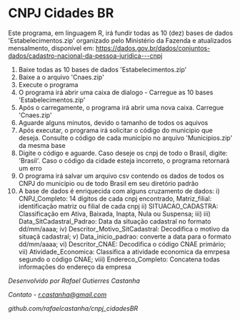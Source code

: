 # CNPJ Cidades BR

Este programa, em linguagem R, irá fundir todas as 10 (dez) bases de dados 'Estabelecimentos.zip' organizado pelo Ministério da Fazenda e atualizados mensalmento, disponível em:
https://dados.gov.br/dados/conjuntos-dados/cadastro-nacional-da-pessoa-juridica---cnpj  

1) Baixe todas as 10 bases de dados 'Estabelecimentos.zip'
2) Baixe a o arquivo 'Cnaes.zip'
3) Execute o programa
4) O programa irá abrir uma caixa de dialogo - Carregue as 10 bases 'Estabelecimentos.zip'
5) Após o carregamente, o programa irá abrir uma nova caixa. Carregue 'Cnaes.zip'
6) Aguarde alguns minutos, devido o tamanho de todos os aquivos
7) Após executar, o programa irá solicitar o código do municipio que deseja. Consulte o código de cada município no arquivo 'Municipios.zip' da mesma base 
8) Digite o código e aguarde. Caso deseje os cnpj de todo o Brasil, digite: 'Brasil'. Caso o código da cidade esteja incorreto, o programa retornará um erro
9) O programa irá salvar um arquivo csv contendo os dados de todos os CNPJ do município ou de todo Brasil em seu diretório padrão
10) A base de dados é enriquecida com alguns cruzamento de dados:
  i) CNPJ_Completo: 14 dígitos de cada cnpj encontrado, Matriz_filial: identificação matriz ou filial de cada cnpj
  ii) SITUACAO_CADASTRA: Classificação em Ativa, Baixada, Inapta, Nula ou Suspensa; iii)
  iii) Data_SitCadastral_Padrao: Data da situação cadastral no formato dd/mm/aaaa;
  iv) Descritor_Motivo_SitCadastral: Decodifica o motivo da situaçã cadastral;
  v) Data_inicio_padrao: converte a data para o formato dd/mm/aaaa;
  vi) Descritor_CNAE: Decodifica o código CNAE primário;
  vii) Atividade_Economica: Classifica a atividade economica da emrpesa segundo o código CNAE;
  viii) Endereco_Completo: Concatena todas informações do endereço da empresa 
  
*Desenvolvido por Rafael Gutierres Castanha*

*Contato - r.castanha@gmail.com*

*github.com/rafaelcastanha/cnpj_cidadesBR*
